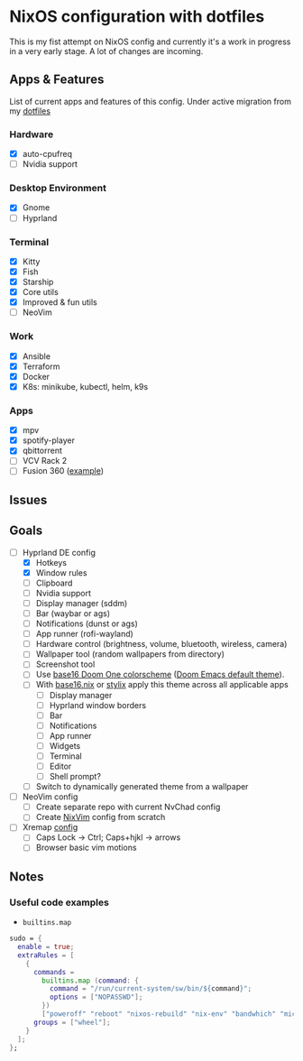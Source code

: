 # NixOS configuration with dotfiles

This is my fist attempt on NixOS config and currently it's a work in progress in a very early stage. A lot of changes are incoming.

## Apps & Features

List of current apps and features of this config.
Under active migration from my [dotfiles](https://github.com/atimofeev/dotfiles)

### Hardware

- [x] auto-cpufreq
- [ ] Nvidia support

### Desktop Environment

- [x] Gnome
- [ ] Hyprland

### Terminal

- [x] Kitty
- [x] Fish
- [x] Starship
- [x] Core utils
- [x] Improved & fun utils
- [ ] NeoVim

### Work

- [x] Ansible
- [x] Terraform
- [x] Docker
- [x] K8s: minikube, kubectl, helm, k9s

### Apps

- [x] mpv
- [x] spotify-player
- [x] qbittorrent
- [ ] VCV Rack 2
- [ ] Fusion 360 ([example](https://github.com/mrshmllow/ryo/blob/73793e6a045a51c7be5bf1d345b6f119e18cf128/desktop/apps/fusion.nix))

## Issues

## Goals

- [ ] Hyprland DE config
  - [x] Hotkeys
  - [x] Window rules
  - [ ] Clipboard
  - [ ] Nvidia support
  - [ ] Display manager (sddm)
  - [ ] Bar (waybar or ags)
  - [ ] Notifications (dunst or ags)
  - [ ] App runner (rofi-wayland)
  - [ ] Hardware control (brightness, volume, bluetooth, wireless, camera)
  - [ ] Wallpaper tool (random wallpapers from directory)
  - [ ] Screenshot tool
  - [ ] Use [base16 Doom One colorscheme](https://github.com/MArpogaus/base16-doom/) ([Doom Emacs default theme](https://github.com/doomemacs/themes/blob/master/themes/doom-one-theme.el)).
  - [ ] With [base16.nix](https://github.com/SenchoPens/base16.nix) or [stylix](https://github.com/danth/stylix) apply this theme across all applicable apps
    - [ ] Display manager
    - [ ] Hyprland window borders
    - [ ] Bar
    - [ ] Notifications
    - [ ] App runner
    - [ ] Widgets
    - [ ] Terminal
    - [ ] Editor
    - [ ] Shell prompt?
  - [ ] Switch to dynamically generated theme from a wallpaper
- [ ] NeoVim config
  - [ ] Create separate repo with current NvChad config
  - [ ] Create [NixVim](https://github.com/nix-community/nixvim) config from scratch
- [ ] Xremap [config](https://www.youtube.com/watch?v=lyxScRCe6bE)
  - [ ] Caps Lock -> Ctrl; Caps+hjkl -> arrows
  - [ ] Browser basic vim motions

## Notes

### Useful code examples

- `builtins.map`

```nix
sudo = {
  enable = true;
  extraRules = [
    {
      commands =
        builtins.map (command: {
          command = "/run/current-system/sw/bin/${command}";
          options = ["NOPASSWD"];
        })
        ["poweroff" "reboot" "nixos-rebuild" "nix-env" "bandwhich" "mic-light-on" "mic-light-off" "systemctl"];
      groups = ["wheel"];
    }
  ];
};
```
